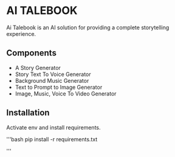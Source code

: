 # AI TALEBOOK

Ai Talebook is an AI solution for providing a complete storytelling experience.

## Components

- A Story Generator
- Story Text To Voice Generator
- Background Music Generator
- Text to Prompt to Image Generator
- Image, Music, Voice To Video Generator

## Installation

Activate env and install requirements.

'''bash
pip install -r requirements.txt

'''
